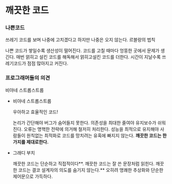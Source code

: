 # 깨끗한 코드

### 나쁜코드

쓰레기 코드를 보며 나중에 고치겠다고 하지만 나중은 오지 않는다. 르블랑의 법칙

나쁜 코드가 쌓일수록 생산성이 떨어진다. 코드를 고칠 때마다 엉뚱한 곳에서 문제가 생긴다. 매번 얽히고 설킨 코드를 해독해서 얽히고설킨 코드를 더한다. 시간이 지날수록 쓰레기코드가 점점 많아지고 커진다.

### 프로그래머들의 의견

비야네 스트롭스트룹

- 비야네 스트롭스트룹

  우아하고 효율적인 코드!

  논리가 간단해야 버그가 숨어들지 못한다. 의존성을 최대한 줄여야 유지보수가 쉬워진다. 오류는 명핵한 전략에 의거해 철저히 처리한다. 성능을 최적으로 유지해야 사람들이 원칙없는 최적화로 코드를 망치려는 유혹에 빠지지 않는다. **깨끗한 코드는 한 가지를 제대로한다.**

- 그래디 부치

  깨끗한 코드는 단순하고 직접적이다**. 깨끗한 코드는 잘 쓴 문장처럼 읽힌다. 깨끗한 코드는 결코 설계자의 의도를 숨기지 않는다.** 오히려 명쾌한 추상화와 단순한 제어문으로 가득하다.